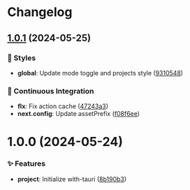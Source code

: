 <a name="readme-top"></a>

# Changelog

## [1.0.1](https://github.com/draco-china/next-with-tauri/compare/v1.0.0...v1.0.1) (2024-05-25)

### 💄 Styles

- **global**: Update mode toggle and projects style ([9310548](https://github.com/draco-china/next-with-tauri/commit/9310548))

### 🔧 Continuous Integration

- **flx**: Fix action cache ([47243a3](https://github.com/draco-china/next-with-tauri/commit/47243a3))
- **next.config**: Update assetPrefix ([f08f6ee](https://github.com/draco-china/next-with-tauri/commit/f08f6ee))

# 1.0.0 (2024-05-24)

### ✨ Features

- **project**: Initialize with-tauri ([8b190b3](https://github.com/draco-china/next-with-tauri/commit/8b190b3))
